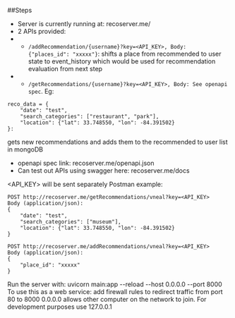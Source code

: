 ##Steps
- Server is currently running at: recoserver.me/
- 2 APIs provided: 
- - `/addRecommendation/{username}?key=<API_KEY>, Body: {"places_id": "xxxxx"}`: shifts a place from recommended to user state to event_history which would be used for recommendation evaluation from next step
- - `/getRecommendations/{username}?key=<API_KEY>, Body: See openapi spec`.
Eg: 
```
reco_data = {
    "date": "test",
    "search_categories": ["restaurant", "park"],
    "location": {"lat": 33.748550, "lon": -84.391502}
}:
```
gets new recommendations and adds them to the recommended to user list in mongoDB
- openapi spec link: recoserver.me/openapi.json
- Can test out APIs using swagger here: recoserver.me/docs

<API_KEY> will be sent separately
Postman example:
```
POST http://recoserver.me/getRecommendations/vneal?key=<API_KEY>
Body (application/json):
{
    "date": "test",
    "search_categories": ["museum"],
    "location": {"lat": 33.748550, "lon": -84.391502}
}
```

```
POST http://recoserver.me/addRecommendations/vneal?key=<API_KEY>
Body (application/json):
{
    "place_id": "xxxxx"
}
```

Run the server with: uvicorn main:app --reload --host 0.0.0.0 --port 8000
To use this as a web service: add firewall rules to redirect traffic from port 80 to 8000
0.0.0.0 allows other computer on the network to join. For development purposes use 127.0.0.1

